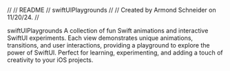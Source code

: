 //
//  README
//  swiftUIPlaygrounds
//
//  Created by Armond Schneider on 11/20/24.
//

swiftUIPlaygrounds
A collection of fun Swift animations and interactive SwiftUI experiments. Each view demonstrates unique animations, transitions, and user interactions, providing a playground to explore the power of SwiftUI. Perfect for learning, experimenting, and adding a touch of creativity to your iOS projects.
